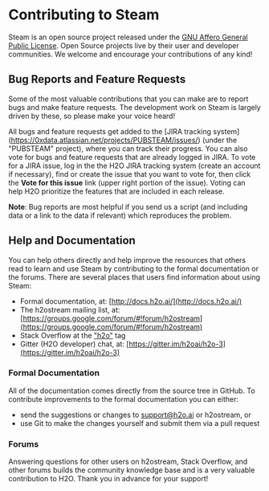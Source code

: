 # Contributing to Steam

Steam is an open source project released under the [GNU Affero General Public License](https://en.wikipedia.org/wiki/GNU_Affero_General_Public_License). Open Source projects live by their user and developer communities. We welcome and encourage your contributions of any kind!

## Bug Reports and Feature Requests

Some of the most valuable contributions that you can make are to report bugs and make feature requests. The development work on Steam is largely driven by these, so please make your voice heard! 

All bugs and feature requests get added to the [JIRA tracking system] (https://0xdata.atlassian.net/projects/PUBSTEAM/issues/) (under the "PUBSTEAM" project), where you can track their progress. You can also vote for bugs and feature requests that are already logged in JIRA. To vote for a JIRA issue, log in the the H2O JIRA tracking system (create an account if necessary), find or create the issue that you want to vote for, then click the **Vote for this issue** link (upper right portion of the issue). Voting can help H2O prioritize the features that are included in each release. 

**Note**: Bug reports are most helpful if you send us a script (and including data or a link to the data if relevant) which reproduces the problem.

## Help and Documentation

You can help others directly and help improve the resources that others read to learn and use Steam by contributing to the formal documentation or the forums. There are several places that users find information about using Steam:

* Formal documentation, at: [http://docs.h2o.ai/](http://docs.h2o.ai/)
* The h2ostream mailing list, at: [https://groups.google.com/forum/#!forum/h2ostream](https://groups.google.com/forum/#!forum/h2ostream)
* Stack Overflow at the ["h2o"](https://stackoverflow.com/questions/tagged/h2o) tag
* Gitter (H2O developer) chat, at: [https://gitter.im/h2oai/h2o-3](https://gitter.im/h2oai/h2o-3)

### Formal Documentation

All of the documentation comes directly from the source tree in GitHub. To contribute improvements to the formal documentation you can either:

* send the suggestions or changes to support@h2o.ai or h2ostream, or
* use Git to make the changes yourself and submit them via a pull request

### Forums

Answering questions for other users on h2ostream, Stack Overflow, and other forums builds the community knowledge base and is a very valuable contribution to H2O. Thank you in advance for your support!

